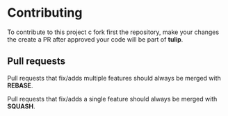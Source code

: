 # Contributing

To contribute to this project c fork first the repository, make your changes the create a PR after approved your code will be part of **tulip**.

## Pull requests

Pull requests that fix/adds multiple features should always be merged with **REBASE**.

Pull requests that fix/adds a single feature should always be merged with **SQUASH**.

